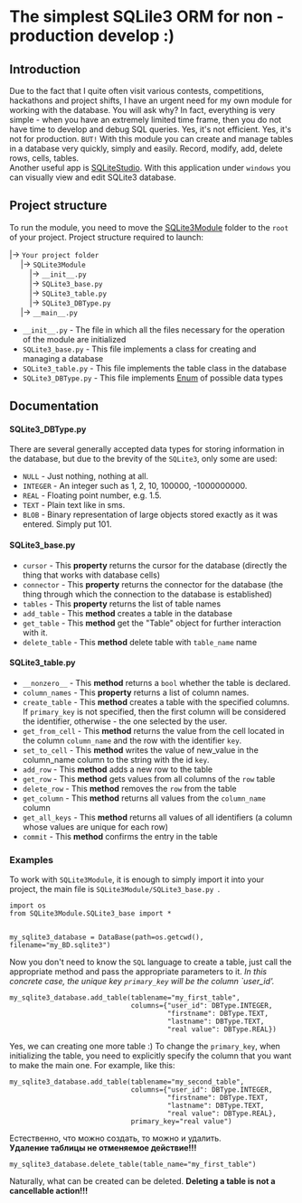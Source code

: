 # The simplest SQLile3 ORM for non - production develop :)

## Introduction

Due to the fact that I quite often visit various contests, competitions, hackathons and project shifts, I have an urgent need for my own module for working with the database. You will ask why? In fact, everything is very simple - when you have an extremely limited time frame, then you do not have time to develop and debug SQL queries. Yes, it's not efficient. Yes, it's not for production. `BUT!` With this module you can create and manage tables in a database very quickly, simply and easily. Record, modify, add, delete rows, cells, tables.  
Another useful app is [SQLiteStudio](https://sqlitestudio.pl). With this application under `windows` you can visually view and edit SQLite3 database.

## Project structure

To run the module, you need to move the [SQLite3Module](SQLite3Module) folder to the `root` of your project. Project structure required to launch:  

|-> `Your project folder`  
&nbsp;&nbsp;&nbsp;&nbsp; |-> `SQLite3Module`  
&nbsp;&nbsp;&nbsp;&nbsp;&nbsp;&nbsp;&nbsp;&nbsp; |-> `__init__.py`  
&nbsp;&nbsp;&nbsp;&nbsp;&nbsp;&nbsp;&nbsp;&nbsp; |-> `SQLite3_base.py`   
&nbsp;&nbsp;&nbsp;&nbsp;&nbsp;&nbsp;&nbsp;&nbsp; |-> `SQLite3_table.py`  
&nbsp;&nbsp;&nbsp;&nbsp;&nbsp;&nbsp;&nbsp;&nbsp; |-> `SQLite3_DBType.py`  
&nbsp;&nbsp;&nbsp;&nbsp; |-> `__main__.py`  

* `__init__.py` - The file in which all the files necessary for the operation of the module are initialized 
* `SQLite3_base.py` - This file implements a class for creating and managing a database 
* `SQLite3_table.py` - This file implements the table class in the database
* `SQLite3_DBType.py` - This file implements [Enum](https://docs.python.org/3/library/enum.html) of possible data types

## Documentation

#### SQLite3_DBType.py

There are several generally accepted data types for storing information in the database, but due to the brevity of the `SQLite3`, only some are used:

* `NULL` - Just nothing, nothing at all.  
* `INTEGER` - An integer such as 1, 2, 10, 100000, -1000000000.  
* `REAL` - Floating point number, e.g. 1.5.  
* `TEXT` - Plain text like in sms.  
* `BLOB` - Binary representation of large objects stored exactly as it was entered. Simply put 101.  

#### SQLite3_base.py

* `cursor` - This **property** returns the cursor for the database (directly the thing that works with database cells)  
* `connector` - This **property** returns the connector for the database (the thing through which the connection to the database is established)  
* `tables` - This **property** returns the list of table names
* `add_table` - This **method** creates a table in the database
* `get_table` - This **method** get the "Table" object for further interaction with it.
* `delete_table` - This **method** delete table with `table_name` name

#### SQLite3_table.py

* `__nonzero__` - This **method** returns a `bool` whether the table is declared.
* `column_names` - This **property** returns a list of column names.
* `create_table` - This **method** creates a table with the specified columns. If `primary_key` is not specified, then the first column will be considered the identifier, otherwise - the one selected by the user.  
* `get_from_cell` - This **method** returns the value from the cell located in the column `column_name` and the row with the identifier `key`.
* `set_to_cell` - This **method** writes the value of new_value in the column_name column to the string with the id `key`.
* `add_row` - This **method** adds a new row to the table
* `get_row` - This **method** gets values from all columns of the `row` table
* `delete_row` - This **method** removes the `row` from the table
* `get_column` - This **method** returns all values from the `column_name` column
* `get_all_keys` - This **method** returns all values of all identifiers (a column whose values are unique for each row)
* `commit` - This **method** confirms the entry in the table

### Examples

To work with `SQLite3Module`, it is enough to simply import it into your project, the main file is `SQLite3Module/SQLite3_base.py `.  
```Python3
import os
from SQLite3Module.SQLite3_base import *


my_sqlite3_database = DataBase(path=os.getcwd(), filename="my_BD.sqlite3")
```
Now you don't need to know the `SQL` language to create a table, just call the appropriate method and pass the appropriate parameters to it. 
*In this concrete case, the unique key `primary_key` will be the column `user_id'.*
```Python3
my_sqlite3_database.add_table(tablename="my_first_table",
                              columns={"user_id": DBType.INTEGER,
                                       "firstname": DBType.TEXT,
                                       "lastname": DBType.TEXT,
                                       "real value": DBType.REAL})
```
Yes, we can creating one more table :)
To change the `primary_key`, when initializing the table, you need to explicitly specify the column that you want to make the main one.
For example, like this:
```Python3
my_sqlite3_database.add_table(tablename="my_second_table", 
                              columns={"user_id": DBType.INTEGER,
                                       "firstname": DBType.TEXT,
                                       "lastname": DBType.TEXT,
                                       "real value": DBType.REAL},
                              primary_key="real value")
```
Естественно, что можно создать, то можно и удалить.  
**Удаление таблицы не отменяемое действие!!!**
```Python3
my_sqlite3_database.delete_table(table_name="my_first_table")
```
Naturally, what can be created can be deleted. 
**Deleting a table is not a cancellable action!!!**
